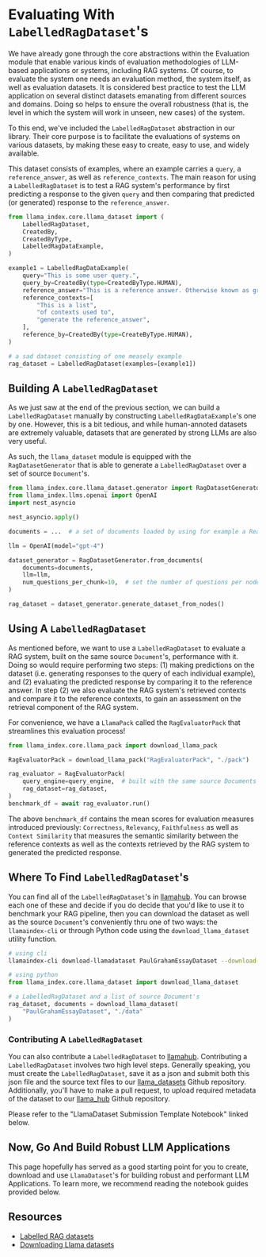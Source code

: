 # Evaluating With `LabelledRagDataset`'s

We have already gone through the core abstractions within the Evaluation module that
enable various kinds of evaluation methodologies of LLM-based applications or systems, including RAG systems. Of course, to evaluate the system one needs an
evaluation method, the system itself, as well as evaluation datasets. It is
considered best practice to test the LLM application on several distinct datasets
emanating from different sources and domains. Doing so helps to ensure the overall
robustness (that is, the level in which the system will work in unseen, new cases) of
the system.

To this end, we've included the `LabelledRagDataset` abstraction in our library. Their core purpose is to facilitate the
evaluations of systems on various datasets, by making these easy to create, easy
to use, and widely available.

This dataset consists of examples, where an example
carries a `query`, a `reference_answer`, as well as `reference_contexts`. The main
reason for using a `LabelledRagDataset` is to test a RAG system's performance
by first predicting a response to the given `query` and then comparing that predicted
(or generated) response to the `reference_answer`.

```python
from llama_index.core.llama_dataset import (
    LabelledRagDataset,
    CreatedBy,
    CreatedByType,
    LabelledRagDataExample,
)

example1 = LabelledRagDataExample(
    query="This is some user query.",
    query_by=CreatedBy(type=CreatedByType.HUMAN),
    reference_answer="This is a reference answer. Otherwise known as ground-truth answer.",
    reference_contexts=[
        "This is a list",
        "of contexts used to",
        "generate the reference_answer",
    ],
    reference_by=CreatedBy(type=CreateByType.HUMAN),
)

# a sad dataset consisting of one measely example
rag_dataset = LabelledRagDataset(examples=[example1])
```

## Building A `LabelledRagDataset`

As we just saw at the end of the previous section, we can build a `LabelledRagDataset`
manually by constructing `LabelledRagDataExample`'s one by one. However, this is
a bit tedious, and while human-annoted datasets are extremely valuable, datasets
that are generated by strong LLMs are also very useful.

As such, the `llama_dataset` module is equipped with the `RagDatasetGenerator` that
is able to generate a `LabelledRagDataset` over a set of source `Document`'s.

```python
from llama_index.core.llama_dataset.generator import RagDatasetGenerator
from llama_index.llms.openai import OpenAI
import nest_asyncio

nest_asyncio.apply()

documents = ...  # a set of documents loaded by using for example a Reader

llm = OpenAI(model="gpt-4")

dataset_generator = RagDatasetGenerator.from_documents(
    documents=documents,
    llm=llm,
    num_questions_per_chunk=10,  # set the number of questions per nodes
)

rag_dataset = dataset_generator.generate_dataset_from_nodes()
```

## Using A `LabelledRagDataset`

As mentioned before, we want to use a `LabelledRagDataset` to evaluate a RAG
system, built on the same source `Document`'s, performance with it. Doing so would
require performing two steps: (1) making predictions on the dataset (i.e. generating
responses to the query of each individual example), and (2) evaluating the predicted
response by comparing it to the reference answer. In step (2) we also evaluate the
RAG system's retrieved contexts and compare it to the reference contexts, to gain
an assessment on the retrieval component of the RAG system.

For convenience, we have a `LlamaPack` called the `RagEvaluatorPack` that
streamlines this evaluation process!

```python
from llama_index.core.llama_pack import download_llama_pack

RagEvaluatorPack = download_llama_pack("RagEvaluatorPack", "./pack")

rag_evaluator = RagEvaluatorPack(
    query_engine=query_engine,  # built with the same source Documents as the rag_dataset
    rag_dataset=rag_dataset,
)
benchmark_df = await rag_evaluator.run()
```

The above `benchmark_df` contains the mean scores for evaluation measures introduced
previously: `Correctness`, `Relevancy`, `Faithfulness` as well as `Context Similarity`
that measures the semantic similarity between the reference contexts as well as the
contexts retrieved by the RAG system to generated the predicted response.

## Where To Find `LabelledRagDataset`'s

You can find all of the `LabelledRagDataset`'s in [llamahub](https://llamahub.ai). You can browse each one of these and decide
if you do decide that you'd like to use it to benchmark your RAG pipeline, then
you can download the dataset as well as the source `Document`'s conveniently thru
one of two ways: the `llamaindex-cli` or through Python code using the
`download_llama_dataset` utility function.

```bash
# using cli
llamaindex-cli download-llamadataset PaulGrahamEssayDataset --download-dir ./data
```

```python
# using python
from llama_index.core.llama_dataset import download_llama_dataset

# a LabelledRagDataset and a list of source Document's
rag_dataset, documents = download_llama_dataset(
    "PaulGrahamEssayDataset", "./data"
)
```

### Contributing A `LabelledRagDataset`

You can also contribute a `LabelledRagDataset` to [llamahub](https://llamahub.ai).
Contributing a `LabelledRagDataset` involves two high level steps. Generally speaking,
you must create the `LabelledRagDataset`, save it as a json and submit both this
json file and the source text files to our [llama_datasets](https://github.com/run-llama/llama_datasets) Github repository. Additionally, you'll have to make
a pull request, to upload required metadata of the dataset to our [llama_hub](https://github.com/run-llama/llama-hub) Github repository.

Please refer to the "LlamaDataset Submission Template Notebook" linked below.

## Now, Go And Build Robust LLM Applications

This page hopefully has served as a good starting point for you to create, download
and use `LlamaDataset`'s for building robust and performant LLM Applications. To
learn more, we recommend reading the notebook guides provided below.

## Resources

- [Labelled RAG datasets](../../examples/llama_dataset/labelled-rag-datasets.ipynb)
- [Downloading Llama datasets](/examples/llama_dataset/downloading_llama_datasets.ipynb)
